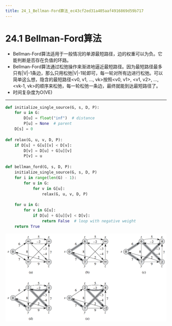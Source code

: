```yaml
---
title: 24_1_Bellman-Ford算法_ec43cf2ed31a405aaf4916869d59b717
---
```


# 24.1 Bellman-Ford算法

- Bellman-Ford算法适用于一般情况的单源最短路径，边的权重可以为负。它能判断是否存在负值的环路。
- Bellman-Ford算法通过松弛操作来渐进地逼近最短路径。因为最短路径最多只有|V|-1条边，那么只用松弛|V|-1轮即可，每一轮对所有边进行松弛。可以简单这么想，隐含的最短路径<v0, v1, ..., vk>按照<v0, v1>, <v1, v2>, ..., <vk-1, vk>的顺序来松弛，每一轮松弛一条边，最终就能到达最短路径了。
- 时间复杂度为O(VE)

---

```python
def initialize_single_source(G, s, D, P):
    for u in G:
        D[u] = float("inf")  # distance
        P[u] = None  # parent
    D[s] = 0

def relax(G, u, v, D, P):
    if D[u] + G[u][v] < D[v]:
        D[v] = D[u] + G[u][v]
        P[v] = u

def bellman_ford(G, s, D, P):
    initialize_single_source(G, s, D, P)
    for i in range(len(G) - 1):
        for u in G:
            for v in G[u]:
                relax(G, u, v, D, P)

    for u in G:
        for v in G[u]:
            if D[u] + G[u][v] < D[v]:
                return False  # loop with negative weight
    return True
```

![2022-05-02_11-24-41](24%201%20Bellman-Ford算法%20ec43cf2ed31a405aaf4916869d59b717/2022-05-02_11-24-41.png)